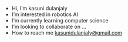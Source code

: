 - Hi, I’m kasuni dulanjaly
- I’m interested in robotics AI 
- I’m currently learning computer science
- I’m looking to collaborate on ...
- How to reach me kasunidulanjaly@gmail.com



<!---
kasunidula/kasunidula is a ✨ special ✨ repository because its `README.md` (this file) appears on your GitHub profile.
You can click the Preview link to take a look at your changes.
--->
